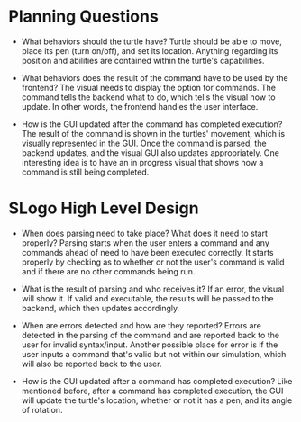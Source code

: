 # Planning Questions
* What behaviors should the turtle have?
Turtle should be able to move, place its pen (turn on/off), and set its 
location. Anything regarding its position and abilities are contained within 
the turtle's capabilities.

* What behaviors does the result of the command have to be used by the frontend?
The visual needs to display the option for commands. The command tells the 
backend what to do, which tells the visual how to update. In other words, the 
frontend handles the user interface.

* How is the GUI updated after the command has completed execution?
The result of the command is shown in the turtles' movement, which is visually 
represented in the GUI. Once the command is parsed, the backend updates, and the 
visual GUI also updates appropriately. One interesting idea is to have an in 
progress visual that shows how a command is still being completed.

# SLogo High Level Design
* When does parsing need to take place? What does it need to start properly? 
Parsing starts when the user enters a command and any commands ahead of need 
to have been executed correctly. It starts properly by checking as to whether
or not the user's command is valid and if there are no other commands being run.

* What is the result of parsing and who receives it?
If an error, the visual will show it. If valid and executable, the results will 
be passed to the backend, which then updates accordingly.

* When are errors detected and how are they reported?
Errors are detected in the parsing of the command and are reported back to the 
user for invalid syntax/input. Another possible place for error is if the user 
inputs a command that's valid but not within our simulation, which will also be 
reported back to the user.

* How is the GUI updated after a command has completed execution?
Like mentioned before, after a command has completed execution, the GUI will 
update the turtle's location, whether or not it has a pen, and its angle of 
rotation.